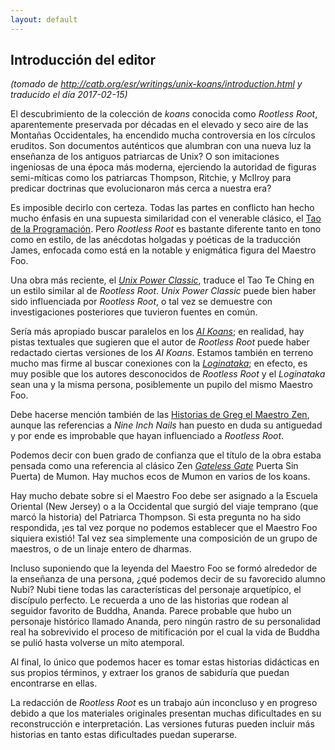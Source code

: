 ```yaml
---
layout: default
---
```

## Introducción del editor
_(tomado de <http://catb.org/esr/writings/unix-koans/introduction.html> y traducido el día 2017-02-15)_

El descubrimiento de la colección de _koans_ conocida como _Rootless
Root_, aparentemente preservada por décadas en el elevado y seco aire de las
Montañas Occidentales, ha encendido mucha controversia en los círculos eruditos.
Son documentos auténticos que alumbran con una nueva luz la enseñanza de los
antiguos patriarcas de Unix? O son imitaciones ingeniosas de una época más
moderna, ejerciendo la autoridad de figuras semi-míticas como los patriarcas
Thompson, Ritchie, y McIlroy para predicar doctrinas que evolucionaron más cerca
a nuestra era?

Es imposible decirlo con certeza. Todas las partes en conflicto han hecho mucho
énfasis en una supuesta similaridad con el venerable clásico, el [Tao de la
Programación](http://www.canonical.org/~kragen/tao-of-programming.html). Pero
_Rootless Root_ es bastante diferente tanto en tono como en estilo, de
las anécdotas holgadas y poéticas de la traducción James, enfocada como está en
la notable y enigmática figura del Maestro Foo.

Una obra más reciente, el [_Unix Power Classic_](http://mercury.ccil.org/~cowan/upc/), traduce el Tao Te
Ching en un estilo similar al de _Rootless Root_. _Unix Power
Classic_ puede bien haber sido influenciada por _Rootless Root_, o
tal vez se demuestre con investigaciones posteriores que tuvieron fuentes
en común.

Sería más apropiado buscar paralelos en los [_AI Koans_](http://www.catb.org/~esr//jargon/html/koans.html); en realidad,
hay pistas textuales que sugieren que el autor de _Rootless Root_ puede
haber redactado ciertas versiones de los _AI Koans_. Estamos también en
terreno mucho mas firme al buscar conexiones con la [_Loginataka_](http://www.catb.org/~esr//faqs/loginataka.html); en
efecto, es muy posible que los autores desconocidos de _Rootless Root_ y
el _Loginataka_ sean una y la misma persona, posiblemente un pupilo del
mismo Maestro Foo.

Debe hacerse mención también de las [Historias de Greg el Maestro Zen](http://www.gu.uwa.edu.au/users/greg/), aunque
las referencias a _Nine Inch Nails_ han puesto en duda su antiguedad y
por ende es improbable que hayan influenciado a _Rootless Root_.

Podemos decir con buen grado de confianza que el título de la obra estaba
pensada como una referencia al clásico Zen [_Gateless Gate_](http://www.ibiblio.org/zen/cgi-bin/koan-index.pl)
Puerta Sin Puerta) de Mumon. Hay muchos ecos de Mumon en varios de los koans.

Hay mucho debate sobre si el Maestro Foo debe ser asignado a la Escuela Oriental
(New Jersey) o a la Occidental que surgió del viaje temprano (que marcó la
historia) del Patriarca Thompson. Si esta pregunta no ha sido respondida, ¡es tal
vez porque no podemos establecer que el Maestro Foo siquiera existió! Tal vez sea
simplemente una composición de un grupo de maestros, o de un linaje entero de
dharmas.

Incluso suponiendo que la leyenda del Maestro Foo se formó alrededor de la
enseñanza de una persona, ¿qué podemos decir de su favorecido alumno Nubi? Nubi
tiene todas las características del personaje arquetípico, el discípulo perfecto.
Le recuerda a uno de las historias que rodean al seguidor favorito de Buddha,
Ananda. Parece probable que hubo un personaje histórico llamado Ananda, pero
ningún rastro de su personalidad real ha sobrevivido el proceso de mitificación
por el cual la vida de Buddha se pulió hasta volverse un mito atemporal.

Al final, lo único que podemos hacer es tomar estas historias didácticas en sus
propios términos, y extraer los granos de sabiduría que puedan encontrarse en
ellas.

La redacción de _Rootless Root_ es un trabajo aún inconcluso y en progreso
debido a que los materiales originales presentan muchas dificultades en su
reconstrucción e interpretación. Las versiones futuras pueden incluir más
historias en tanto estas dificultades puedan superarse.
